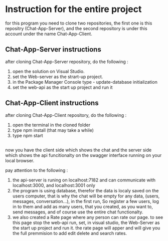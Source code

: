 # Instruction for the entire project
 for this program you need to clone two repositories, the first one is this repositry (Chat-App-Server), and the second repository is under this account
 under the name Chat-App-Client.
 
 ## Chat-App-Server instructions
 after cloning Chat-App-Server repository, do the following :
 1) open the solution on Visual Studio.
 2) set the Web-server as the strart-up project.
 3) in the Package Manager Console type - update-database initialization
 4) set the web-api as the start up project and run it

## Chat-App-Client instructions
after cloning Chat-App-Client repository, do the following :
1) open the terminal in the cloned folder
2) type npm install (that may take a while)
3) type npm start

##

now you have the client side which shows the chat and the server side which shows the api funcitionalty on the swagger interface running on your local browser.

pay attention to the following :

1. the api-server is runing on localhost:7182 and can communicate with localhost:3000, and localhost:3001 only
2. the program is using database, therefor the data is localy saved on the users computer, that is why the chat will be empty for any data, (users, messages, conversation...), in the first run, So register a few users, log in to them and add as many users, that you created, as you want to, send messages, and of course use the entire chat functionalty.
3. we also created a Rate page where any person can rate our page. to see this page stop the web-api run, set, in visual studio, the Web-Server as the start up project and run it. the rate page will apper and will give you the full premmision to add edit delete and search rates.
